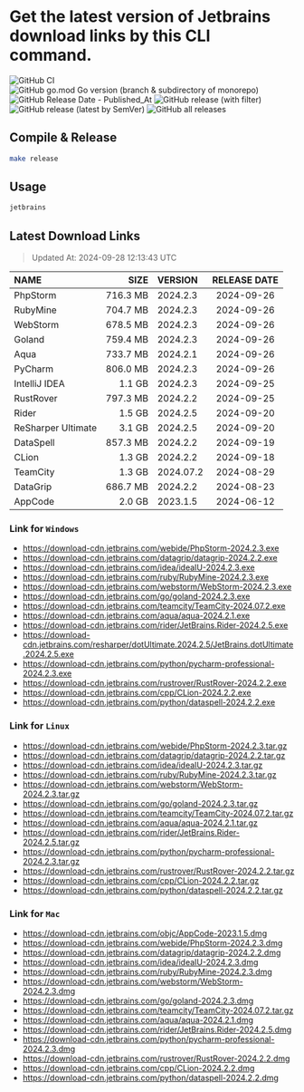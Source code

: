 # Get the latest version of Jetbrains download links by this CLI command.

![GitHub CI](https://github.com/designinlife/jetbrains/actions/workflows/ci.yml/badge.svg)
![GitHub go.mod Go version (branch & subdirectory of monorepo)](https://img.shields.io/github/go-mod/go-version/designinlife/jetbrains/master)
![GitHub Release Date - Published_At](https://img.shields.io/github/release-date/designinlife/jetbrains)
![GitHub release (with filter)](https://img.shields.io/github/v/release/designinlife/jetbrains)
![GitHub release (latest by SemVer)](https://img.shields.io/github/downloads/designinlife/jetbrains/v1.1.10/total)
![GitHub all releases](https://img.shields.io/github/downloads/designinlife/jetbrains/total)

## Compile & Release

```bash
make release
```

## Usage

```bash
jetbrains
```

## Latest Download Links

> Updated At: 2024-09-28 12:13:43 UTC

| NAME | SIZE | VERSION | RELEASE DATE |
| :-- | --: | :-- | :--: |
| PhpStorm | 716.3 MB | 2024.2.3 | 2024-09-26 |
| RubyMine | 704.7 MB | 2024.2.3 | 2024-09-26 |
| WebStorm | 678.5 MB | 2024.2.3 | 2024-09-26 |
| Goland | 759.4 MB | 2024.2.3 | 2024-09-26 |
| Aqua | 733.7 MB | 2024.2.1 | 2024-09-26 |
| PyCharm | 806.0 MB | 2024.2.3 | 2024-09-26 |
| IntelliJ IDEA | 1.1 GB | 2024.2.3 | 2024-09-25 |
| RustRover | 797.3 MB | 2024.2.2 | 2024-09-25 |
| Rider | 1.5 GB | 2024.2.5 | 2024-09-20 |
| ReSharper Ultimate | 3.1 GB | 2024.2.5 | 2024-09-20 |
| DataSpell | 857.3 MB | 2024.2.2 | 2024-09-19 |
| CLion | 1.3 GB | 2024.2.2 | 2024-09-18 |
| TeamCity | 1.3 GB | 2024.07.2 | 2024-08-29 |
| DataGrip | 686.7 MB | 2024.2.2 | 2024-08-23 |
| AppCode | 2.0 GB | 2023.1.5 | 2024-06-12 |

### Link for `Windows`

* <https://download-cdn.jetbrains.com/webide/PhpStorm-2024.2.3.exe>
* <https://download-cdn.jetbrains.com/datagrip/datagrip-2024.2.2.exe>
* <https://download-cdn.jetbrains.com/idea/ideaIU-2024.2.3.exe>
* <https://download-cdn.jetbrains.com/ruby/RubyMine-2024.2.3.exe>
* <https://download-cdn.jetbrains.com/webstorm/WebStorm-2024.2.3.exe>
* <https://download-cdn.jetbrains.com/go/goland-2024.2.3.exe>
* <https://download-cdn.jetbrains.com/teamcity/TeamCity-2024.07.2.exe>
* <https://download-cdn.jetbrains.com/aqua/aqua-2024.2.1.exe>
* <https://download-cdn.jetbrains.com/rider/JetBrains.Rider-2024.2.5.exe>
* <https://download-cdn.jetbrains.com/resharper/dotUltimate.2024.2.5/JetBrains.dotUltimate.2024.2.5.exe>
* <https://download-cdn.jetbrains.com/python/pycharm-professional-2024.2.3.exe>
* <https://download-cdn.jetbrains.com/rustrover/RustRover-2024.2.2.exe>
* <https://download-cdn.jetbrains.com/cpp/CLion-2024.2.2.exe>
* <https://download-cdn.jetbrains.com/python/dataspell-2024.2.2.exe>

### Link for `Linux`

* <https://download-cdn.jetbrains.com/webide/PhpStorm-2024.2.3.tar.gz>
* <https://download-cdn.jetbrains.com/datagrip/datagrip-2024.2.2.tar.gz>
* <https://download-cdn.jetbrains.com/idea/ideaIU-2024.2.3.tar.gz>
* <https://download-cdn.jetbrains.com/ruby/RubyMine-2024.2.3.tar.gz>
* <https://download-cdn.jetbrains.com/webstorm/WebStorm-2024.2.3.tar.gz>
* <https://download-cdn.jetbrains.com/go/goland-2024.2.3.tar.gz>
* <https://download-cdn.jetbrains.com/teamcity/TeamCity-2024.07.2.tar.gz>
* <https://download-cdn.jetbrains.com/aqua/aqua-2024.2.1.tar.gz>
* <https://download-cdn.jetbrains.com/rider/JetBrains.Rider-2024.2.5.tar.gz>
* <https://download-cdn.jetbrains.com/python/pycharm-professional-2024.2.3.tar.gz>
* <https://download-cdn.jetbrains.com/rustrover/RustRover-2024.2.2.tar.gz>
* <https://download-cdn.jetbrains.com/cpp/CLion-2024.2.2.tar.gz>
* <https://download-cdn.jetbrains.com/python/dataspell-2024.2.2.tar.gz>

### Link for `Mac`

* <https://download-cdn.jetbrains.com/objc/AppCode-2023.1.5.dmg>
* <https://download-cdn.jetbrains.com/webide/PhpStorm-2024.2.3.dmg>
* <https://download-cdn.jetbrains.com/datagrip/datagrip-2024.2.2.dmg>
* <https://download-cdn.jetbrains.com/idea/ideaIU-2024.2.3.dmg>
* <https://download-cdn.jetbrains.com/ruby/RubyMine-2024.2.3.dmg>
* <https://download-cdn.jetbrains.com/webstorm/WebStorm-2024.2.3.dmg>
* <https://download-cdn.jetbrains.com/go/goland-2024.2.3.dmg>
* <https://download-cdn.jetbrains.com/teamcity/TeamCity-2024.07.2.tar.gz>
* <https://download-cdn.jetbrains.com/aqua/aqua-2024.2.1.dmg>
* <https://download-cdn.jetbrains.com/rider/JetBrains.Rider-2024.2.5.dmg>
* <https://download-cdn.jetbrains.com/python/pycharm-professional-2024.2.3.dmg>
* <https://download-cdn.jetbrains.com/rustrover/RustRover-2024.2.2.dmg>
* <https://download-cdn.jetbrains.com/cpp/CLion-2024.2.2.dmg>
* <https://download-cdn.jetbrains.com/python/dataspell-2024.2.2.dmg>
